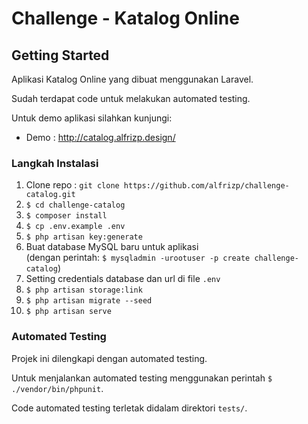 # Challenge - Katalog Online

## Getting Started
Aplikasi Katalog Online yang dibuat menggunakan Laravel.

Sudah terdapat code untuk melakukan automated testing.

Untuk demo aplikasi silahkan kunjungi:
- Demo : http://catalog.alfrizp.design/

### Langkah Instalasi
1. Clone repo : `git clone https://github.com/alfrizp/challenge-catalog.git`
2. `$ cd challenge-catalog`
3. `$ composer install`
4. `$ cp .env.example .env`
5. `$ php artisan key:generate`
6. Buat database MySQL baru untuk aplikasi  
(dengan perintah: `$ mysqladmin -urootuser -p create challenge-catalog`)
7. Setting credentials database dan url di file `.env`
8. `$ php artisan storage:link`
9. `$ php artisan migrate --seed`
10. `$ php artisan serve`

### Automated Testing
Projek ini dilengkapi dengan automated testing.

Untuk menjalankan automated testing menggunakan perintah `$ ./vendor/bin/phpunit`.

Code automated testing terletak didalam direktori `tests/`.
